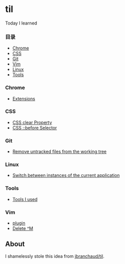 # til
Today I learned

### 目录

* [Chrome](#chrome)
* [CSS](#css)
* [Git](#git)
* [Vim](#vim)
* [Linux](#linux)
* [Tools](#tools)

### Chrome

- [Extensions](chrome/extensions.md)


### CSS

- [CSS clear Property](css/css-clear-property.md)
- [CSS ::before Selector](css/css-before-selector.md)


### Git

- [Remove untracked files from the working tree](git/git-clean.md)


### Linux

- [Switch between instances of the current application](linux/switch-application.md)


### Tools

- [Tools I used](tools/tools-i-used.md)

### Vim

- [plugin](vim/plugin.md)
- [Delete ^M](vim/delete-^M.md)


## About

I shamelessly stole this idea from 
[jbranchaud/til](https://github.com/jbranchaud/til).


